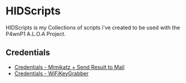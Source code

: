# HIDScripts
HIDScripts is my Collections of scripts i've created to be used with the P4wnP1 A.L.O.A Project.

## Credentials

* <a href="https://github.com/V0lk3n/HIDScripts/blob/main/Credentials/Credentials%20-%20Mimikatz%20%2B%20Send%20Result%20to%20Mail.md">Credentials - Mimikatz + Send Result to Mail</a>
* <a href="https://github.com/V0lk3n/HIDScripts/blob/main/Credentials/Credentials%20-%20WifiKeyGrabber.md">Credentials - WiFiKeyGrabber</a>
